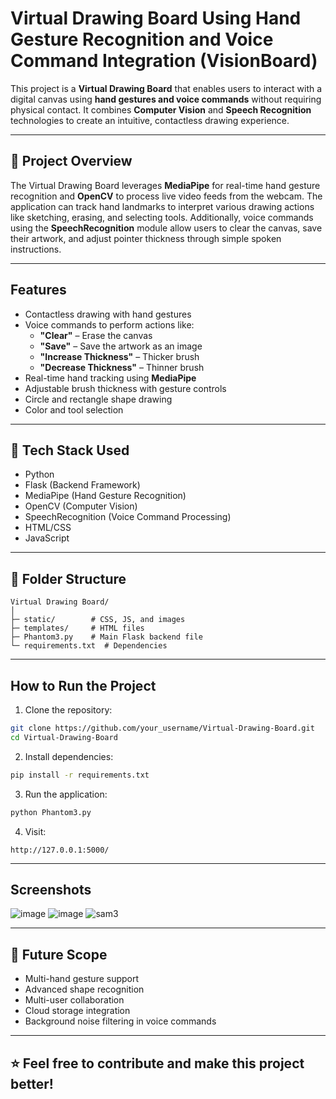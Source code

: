 # **Virtual Drawing Board Using Hand Gesture Recognition and Voice Command Integration (VisionBoard)**  
This project is a **Virtual Drawing Board** that enables users to interact with a digital canvas using **hand gestures and voice commands** without requiring physical contact. It combines **Computer Vision** and **Speech Recognition** technologies to create an intuitive, contactless drawing experience.

---

## 🔑 **Project Overview**  
The Virtual Drawing Board leverages **MediaPipe** for real-time hand gesture recognition and **OpenCV** to process live video feeds from the webcam. The application can track hand landmarks to interpret various drawing actions like sketching, erasing, and selecting tools. Additionally, voice commands using the **SpeechRecognition** module allow users to clear the canvas, save their artwork, and adjust pointer thickness through simple spoken instructions.

---

## **Features**  
- Contactless drawing with hand gestures  
- Voice commands to perform actions like:
    - **"Clear"** – Erase the canvas  
    - **"Save"** – Save the artwork as an image  
    - **"Increase Thickness"** – Thicker brush  
    - **"Decrease Thickness"** – Thinner brush  
- Real-time hand tracking using **MediaPipe**  
- Adjustable brush thickness with gesture controls  
- Circle and rectangle shape drawing  
- Color and tool selection  

---

## 🎯 **Tech Stack Used**  
- Python  
- Flask (Backend Framework)  
- MediaPipe (Hand Gesture Recognition)  
- OpenCV (Computer Vision)  
- SpeechRecognition (Voice Command Processing)  
- HTML/CSS  
- JavaScript  

---

## 📌 **Folder Structure**  
```
Virtual Drawing Board/
│
├─ static/        # CSS, JS, and images
├─ templates/     # HTML files
├─ Phantom3.py    # Main Flask backend file
└─ requirements.txt  # Dependencies
```

---

## **How to Run the Project**  
1. Clone the repository:  
```bash
git clone https://github.com/your_username/Virtual-Drawing-Board.git
cd Virtual-Drawing-Board
```
2. Install dependencies:  
```bash
pip install -r requirements.txt
```
3. Run the application:  
```bash
python Phantom3.py
```
4. Visit:  
```
http://127.0.0.1:5000/
```

---

## **Screenshots**  
![image](https://github.com/user-attachments/assets/206ff101-1544-4be9-97a6-bf662949e43f)
![image](https://github.com/user-attachments/assets/5c11ea82-9495-416d-9d0b-123cb307a79c)
![sam3](https://github.com/user-attachments/assets/61d6a0db-cd26-44d4-a347-c09b7b84befb)

 

---

## 🎯 **Future Scope**  
- Multi-hand gesture support  
- Advanced shape recognition  
- Multi-user collaboration  
- Cloud storage integration  
- Background noise filtering in voice commands  

---


## ⭐ **Feel free to contribute and make this project better!**
